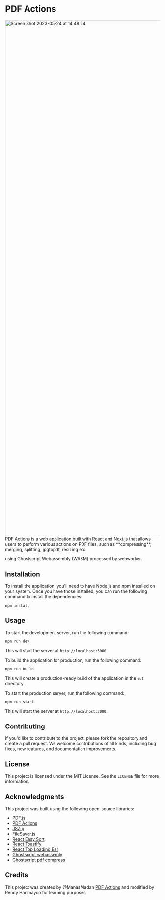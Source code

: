 # PDF Actions

<img width="1680" alt="Screen Shot 2023-05-24 at 14 48 54" src="https://github.com/harimayco/PDFActions/assets/5478980/455d8c51-f7d8-4b38-8553-7c1a4b527520">
PDF Actions is a web application built with React and Next.js that allows users to perform various actions on PDF files, such as **compressing**,  merging, splitting, jpgtopdf, resizing etc.

using Ghostscript Webassembly (WASM) processed by webworker.

## Installation

To install the application, you'll need to have Node.js and npm installed on your system. Once you have those installed, you can run the following command to install the dependencies:

```
npm install
```

## Usage

To start the development server, run the following command:

```
npm run dev
```

This will start the server at `http://localhost:3000`.

To build the application for production, run the following command:

```
npm run build
```

This will create a production-ready build of the application in the `out` directory.

To start the production server, run the following command:

```
npm run start
```

This will start the server at `http://localhost:3000`.

## Contributing

If you'd like to contribute to the project, please fork the repository and create a pull request. We welcome contributions of all kinds, including bug fixes, new features, and documentation improvements.

## License

This project is licensed under the MIT License. See the `LICENSE` file for more information.

## Acknowledgments

This project was built using the following open-source libraries:

- [PDF.js](https://mozilla.github.io/pdf.js/)
- [PDF Actions](https://github.com/ManasMadan/pdf-actions)
- [JSZip](https://stuk.github.io/jszip/)
- [FileSaver.js](https://github.com/eligrey/FileSaver.js/)
- [React Easy Sort](https://github.com/andrewbranch/react-easy-sort)
- [React Toastify](https://github.com/fkhadra/react-toastify)
- [React Top Loading Bar](https://github.com/zoltantothcom/react-top-loading-bar)
- [Ghostscript webassemly](https://github.com/ochachacha/ps-wasm)
- [Ghostscript pdf compress](https://github.com/laurentmmeyer/ghostscript-pdf-compress.wasm)

## Credits

This project was created by @ManasMadan [PDF Actions](https://github.com/ManasMadan/pdf-actions) and modified by Rendy Harimayco for learning purposes
